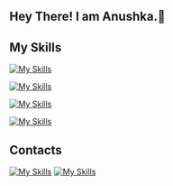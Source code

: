 ## Hey There! I am Anushka.👋

## My Skills

[![My Skills](https://skillicons.dev/icons?i=html,css,js,bootstrap)](https://skillicons.dev)

[![My Skills](https://skillicons.dev/icons?i=kotlin,java,c)](https://skillicons.dev)

[![My Skills](https://skillicons.dev/icons?i=git,github,androidstudio)](https://skillicons.dev)

[![My Skills](https://skillicons.dev/icons?i=firebase,sqlite,mysql)](https://skillicons.dev)



## Contacts
  [![My Skills](https://skillicons.dev/icons?i=linkedin)](https://www.linkedin.com/in/anushka-kulkarni-5b3b1222b)
  [![My Skills](https://skillicons.dev/icons?i=gmail)](https://mailto:anushka.kulkarni1008@gmail.com)

<!--
**AnushkaK20/AnushkaK20** is a ✨ _special_ ✨ repository because its `README.md` (this file) appears on your GitHub profile.

Here are some ideas to get you started:

- 🔭 I’m currently working on ...
- 🌱 I’m currently learning ...
- 👯 I’m looking to collaborate on ...
- 🤔 I’m looking for help with ...
- 💬 Ask me about ...
- 📫 How to reach me: ...
- 😄 Pronouns: ...
- ⚡ Fun fact: ...
-->
